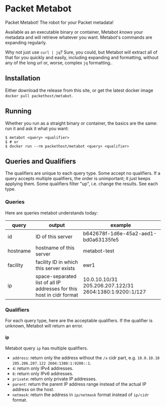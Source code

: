 # Packet Metabot

Packet Metabot! The robot for your Packet metadata!

Available as an executable binary or container, Metabot _knows_ your metadata and will retrieve whatever you want. Metabot's commands are expanding regularly.

Why not just use `curl | jq`? Sure, you could, but Metabot will extract all of that for you quickly and easily, including expanding and formatting, without any of the long url or, worse, complex `jq` formatting..

## Installation

Either download the release from this site, or get the latest docker image `docker pull packethost/metabot`.

## Running
Whether you run as a straight binary or container, the basics are the same: run it and ask it what you want:

```
$ metabot <query> <qualifier>
$ # or
$ docker run --rm packethost/metabot <query> <qualifier>
```

## Queries and Qualifiers
The qualifiers are unique to each query type. Some accept no qualifiers. If a query accepts multiple qualifiers, the order is unimportant; it just keeps applying them. Some qualifiers filter "up", i.e. change the results. See each type.

### Queries
Here are queries metabot understands today:

|query|output|example|
|---|---|---|
|id|ID of this server|b642678f-1d6e-45a2-aed1-bd0a63135fe5|
|hostname|hostname of this server|metabot-test|
|facility|facility ID in which this server exists|ewr1|
|ip|space-separated list of all IP addresses for this host in cidr format|10.0.10.10/31 205.206.207.122/31 2604:1380:1:9200::1/127|

### Qualifiers

For each query type, here are the acceptable qualifiers. If the qualifier is unknown, Metabot will return an error.

#### ip
Metabot query `ip` has multiple qualifiers.

* `address`: return only the address without the `/x` cidr part, e.g. `10.0.10.10 205.206.207.122 2604:1380:1:9200::1`.
* `4`: return only IPv4 addresses.
* `6`: return only IPv6 addresses.
* `private`: return only private IP addresses.
* `parent`: return the parent IP address range instead of the actual IP address on the host.
* `netmask`: return the address in `ip/netmask` format instead of `ip/cidr` format.

